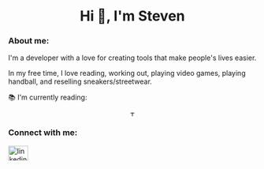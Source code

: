 <h1 align="center">Hi 👋, I'm Steven</h1>

<!--
**stevencai-dev/stevencai-dev** is a ✨ _special_ ✨ repository because its `README.md` (this file) appears on your GitHub profile.

Here are some ideas to get you started:

- 🔭 I’m currently working on ...
- 🌱 I’m currently learning ...
- 👯 I’m looking to collaborate on ...
- 🤔 I’m looking for help with ...
- 💬 Ask me about ...
- 📫 How to reach me: ...
- 😄 Pronouns: ...
- ⚡ Fun fact: ...
-->
<h3 align="left">About me:</h3>


I'm a developer with a love for creating tools that make people's lives easier.

In my free time, I love reading, working out, playing video games, playing handball, and reselling sneakers/streetwear.


📚 I'm currently reading:


<p align="center">
  <a href="https://www.goodreads.com/book/show/6383363-the-generalissimo"><img src="https://user-images.githubusercontent.com/72951726/126051570-7e310e97-8b68-438e-b6e2-e08234e477f5.png" alt="The Generalissimo: Chiang Kai-Shek and the Struggle for Modern China" style="width:10"></a>
</p>


<h3 align="left">Connect with me:</h3>
<p align="left">
<a href="https://linkedin.com/in/caiss" target="blank"><img align="center" src="https://cdn.jsdelivr.net/npm/simple-icons@3.0.1/icons/linkedin.svg" alt="linkedin.com/in/caiss" height="30" width="40" /></a>
</p>
